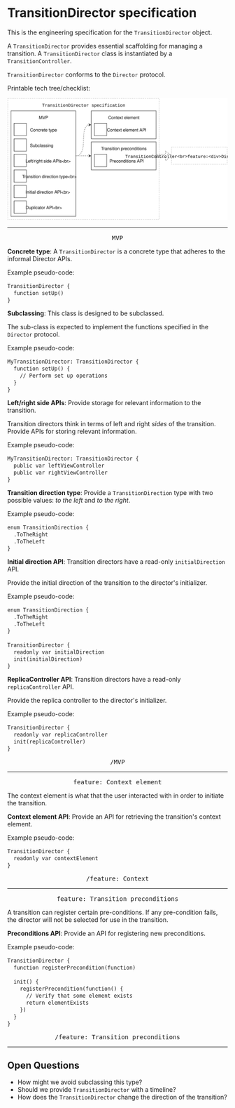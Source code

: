 # TransitionDirector specification

This is the engineering specification for the `TransitionDirector` object.

A `TransitionDirector` provides essential scaffolding for managing a transition. A `TransitionDirector` class is instantiated by a `TransitionController`.

`TransitionDirector` conforms to the `Director` protocol.

Printable tech tree/checklist:

![](../_assets/TransitionDirectorTechTree.svg)

---

<p style="text-align:center"><tt>MVP</tt></p>

**Concrete type**: A `TransitionDirector` is a concrete type that adheres to the informal Director APIs.

Example pseudo-code:

    TransitionDirector {
      function setUp()
    }

**Subclassing**: This class is designed to be subclassed.

The sub-class is expected to implement the functions specified in the `Director` protocol.

Example pseudo-code:

    MyTransitionDirector: TransitionDirector {
      function setUp() {
        // Perform set up operations
      }
    }

**Left/right side APIs**: Provide storage for relevant information to the transition.

Transition directors think in terms of left and right *sides* of the transition. Provide APIs for storing relevant information.

Example pseudo-code:

    MyTransitionDirector: TransitionDirector {
      public var leftViewController
      public var rightViewController
    }

**Transition direction type**: Provide a `TransitionDirection` type with two possible values: *to the left* and *to the right*.

Example pseudo-code:

    enum TransitionDirection {
      .ToTheRight
      .ToTheLeft
    }

**Initial direction API**: Transition directors have a read-only `initialDirection` API.

Provide the initial direction of the transition to the director's initializer.

Example pseudo-code:

    enum TransitionDirection {
      .ToTheRight
      .ToTheLeft
    }
    
    TransitionDirector {
      readonly var initialDirection
      init(initialDirection)
    }

**ReplicaController API**: Transition directors have a read-only `replicaController` API.

Provide the replica controller to the director's initializer.

Example pseudo-code:

    TransitionDirector {
      readonly var replicaController
      init(replicaController)
    }

<p style="text-align:center"><tt>/MVP</tt></p>

---

<p style="text-align:center"><tt>feature: Context element</tt></p>

The context element is what that the user interacted with in order to initiate the transition.

**Context element API**: Provide an API for retrieving the transition's context element.

Example pseudo-code:

    TransitionDirector {
      readonly var contextElement
    }

<p style="text-align:center"><tt>/feature: Context</tt></p>

---

<p style="text-align:center"><tt>feature: Transition preconditions</tt></p>

A transition can register certain pre-conditions. If any pre-condition fails, the director will not be selected for use in the transition.

**Preconditions API**: Provide an API for registering new preconditions.

Example pseudo-code:

    TransitionDirector {
      function registerPrecondition(function)
      
      init() {
        registerPrecondition(function() {
          // Verify that some element exists
          return elementExists
        })
      }
    }

<p style="text-align:center"><tt>/feature: Transition preconditions</tt></p>

---

## Open Questions ##

- How might we avoid subclassing this type?
- Should we provide `TransitionDirector` with a timeline?
- How does the `TransitionDirector` change the direction of the transition?
